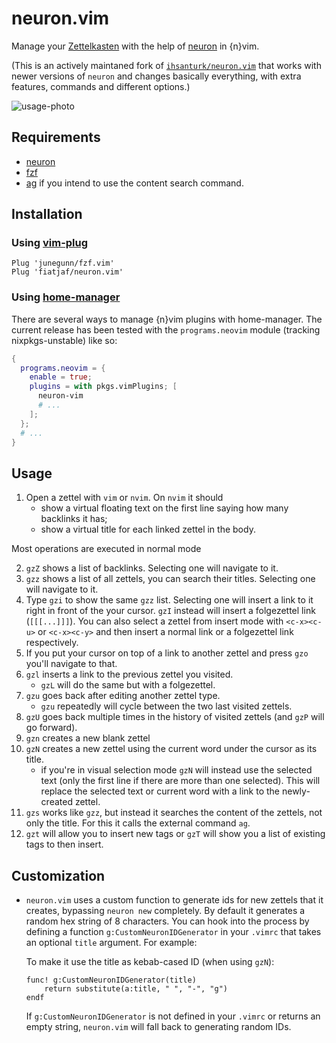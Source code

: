 # neuron.vim
Manage your [Zettelkasten](https://neuron.zettel.page/2011401.html) with the
help of [neuron](https://github.com/srid/neuron) in {n}vim.

(This is an actively maintaned fork of [`ihsanturk/neuron.vim`](https://github.com/ihsanturk/neuron.vim) that works with newer versions of `neuron` and changes basically everything, with extra features, commands and different options.)

![usage-photo](screenshot.png)

## Requirements

- [neuron](https://github.com/srid/neuron)
- [fzf](https://github.com/junegunn/fzf.vim)
- [ag](https://github.com/mizuno-as/silversearcher-ag) if you intend to use the content search command.

## Installation
### Using [vim-plug](https://github.com/junegunn/vim-plug)
```vim
Plug 'junegunn/fzf.vim'
Plug 'fiatjaf/neuron.vim'
```

### Using [home-manager](https://github.com/rycee/home-manager)
There are several ways to manage {n}vim plugins with home-manager. The current release has been tested with the `programs.neovim` module (tracking nixpkgs-unstable) like so:
```nix
{
  programs.neovim = {
    enable = true;
    plugins = with pkgs.vimPlugins; [
      neuron-vim
      # ...
    ];
  };
  # ...
}
```

## Usage

1. Open a zettel with `vim` or `nvim`. On `nvim` it should
    - show a virtual floating text on the first line saying how many backlinks it has;
    - show a virtual title for each linked zettel in the body.

Most operations are executed in normal mode

2. `gzZ` shows a list of backlinks. Selecting one will navigate to it.
3. `gzz` shows a list of all zettels, you can search their titles. Selecting one will navigate to it.
4. Type `gzi` to show the same `gzz` list. Selecting one will insert a link to it right in front of the your cursor. `gzI` instead will insert a folgezettel link (`[[[...]]]`). You can also select a zettel from insert mode with `<c-x><c-u>` or `<c-x><c-y>` and then insert a normal link or a folgezettel link respectively.
5. If you put your cursor on top of a link to another zettel and press `gzo` you'll navigate to that.
6. `gzl` inserts a link to the previous zettel you visited.
    - `gzL` will do the same but with a folgezettel.
7. `gzu` goes back after editing another zettel type.
    - `gzu` repeatedly will cycle between the two last visited zettels.
9. `gzU` goes back multiple times in the history of visited zettels (and `gzP` will go forward).
10. `gzn` creates a new blank zettel
11. `gzN` creates a new zettel using the current word under the cursor as its title.
    - if you're in visual selection mode `gzN` will instead use the selected text (only the first line if there are more than one selected). This will replace the selected text or current word with a link to the newly-created zettel.
12. `gzs` works like `gzz`, but instead it searches the content of the zettels, not only the title. For this it calls the external command `ag`.
13. `gzt` will allow you to insert new tags or `gzT` will show you a list of existing tags to then insert.

## Customization

  - `neuron.vim` uses a custom function to generate ids for new zettels that it creates, bypassing `neuron new` completely. By default it generates a random hex string of 8 characters. You can hook into the process by defining a function `g:CustomNeuronIDGenerator` in your `.vimrc` that takes an optional `title` argument. For example:

    To make it use the title as kebab-cased ID (when using `gzN`):

    ```
    func! g:CustomNeuronIDGenerator(title)
    	return substitute(a:title, " ", "-", "g")
    endf
    ```

    If `g:CustomNeuronIDGenerator` is not defined in your `.vimrc` or returns an empty string, `neuron.vim` will fall back to generating random IDs.
